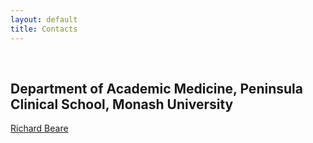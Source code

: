 ```yaml
---
layout: default
title: Contacts
---
```


<br>

## Department of Academic Medicine, Peninsula Clinical School, Monash University

[Richard Beare](Richard.Beare@monash.edu)

